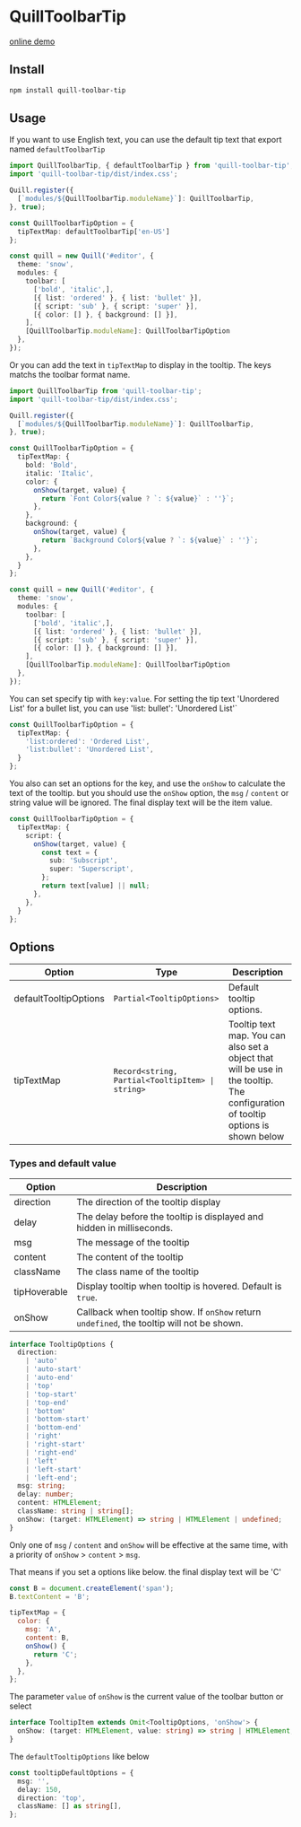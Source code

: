 # QuillToolbarTip

[online demo](https://zzxming.github.io/quill-toolbar-tip/)

## Install

```bash
npm install quill-toolbar-tip
```

## Usage

If you want to use English text, you can use the default tip text that export named `defaultToolbarTip`

```ts
import QuillToolbarTip, { defaultToolbarTip } from 'quill-toolbar-tip';
import 'quill-toolbar-tip/dist/index.css';

Quill.register({
  [`modules/${QuillToolbarTip.moduleName}`]: QuillToolbarTip,
}, true);

const QuillToolbarTipOption = {
  tipTextMap: defaultToolbarTip['en-US']
};

const quill = new Quill('#editor', {
  theme: 'snow',
  modules: {
    toolbar: [
      ['bold', 'italic',],
      [{ list: 'ordered' }, { list: 'bullet' }],
      [{ script: 'sub' }, { script: 'super' }],
      [{ color: [] }, { background: [] }],
    ],
    [QuillToolbarTip.moduleName]: QuillToolbarTipOption
  },
});
```

Or you can add the text in `tipTextMap` to display in the tooltip. The keys matchs the toolbar format name.

```ts
import QuillToolbarTip from 'quill-toolbar-tip';
import 'quill-toolbar-tip/dist/index.css';

Quill.register({
  [`modules/${QuillToolbarTip.moduleName}`]: QuillToolbarTip,
}, true);

const QuillToolbarTipOption = {
  tipTextMap: {
    bold: 'Bold',
    italic: 'Italic',
    color: {
      onShow(target, value) {
        return `Font Color${value ? `: ${value}` : ''}`;
      },
    },
    background: {
      onShow(target, value) {
        return `Background Color${value ? `: ${value}` : ''}`;
      },
    },
  }
};

const quill = new Quill('#editor', {
  theme: 'snow',
  modules: {
    toolbar: [
      ['bold', 'italic',],
      [{ list: 'ordered' }, { list: 'bullet' }],
      [{ script: 'sub' }, { script: 'super' }],
      [{ color: [] }, { background: [] }],
    ],
    [QuillToolbarTip.moduleName]: QuillToolbarTipOption
  },
});
```

You can set specify tip with `key:value`. For setting the tip text 'Unordered List' for a bullet list, you can use 'list: bullet': 'Unordered List'`

```ts
const QuillToolbarTipOption = {
  tipTextMap: {
    'list:ordered': 'Ordered List',
    'list:bullet': 'Unordered List',
  }
};
```

You also can set an options for the key, and use the `onShow` to calculate the text of the tooltip. but you should use the `onShow` option, the `msg` / `content` or string value will be ignored. The final display text will be the item value.

```ts
const QuillToolbarTipOption = {
  tipTextMap: {
    script: {
      onShow(target, value) {
        const text = {
          sub: 'Subscript',
          super: 'Superscript',
        };
        return text[value] || null;
      },
    },
  }
};
```

## Options

| Option                | Type                                             | Description                                                                                                                      |
| --------------------- | ------------------------------------------------ | -------------------------------------------------------------------------------------------------------------------------------- |
| defaultTooltipOptions | `Partial<TooltipOptions>`                        | Default tooltip options.                                                                                                         |
| tipTextMap            | `Record<string, Partial<TooltipItem> \| string>` | Tooltip text map. You can also set a object that will be use in the tooltip. The configuration of tooltip options is shown below |

### Types and default value

| Option       | Description                                                                                |
| ------------ | ------------------------------------------------------------------------------------------ |
| direction    | The direction of the tooltip display                                                       |
| delay        | The delay before the tooltip is displayed and hidden in milliseconds.                      |
| msg          | The message of the tooltip                                                                 |
| content      | The content of the tooltip                                                                 |
| className    | The class name of the tooltip                                                              |
| tipHoverable | Display tooltip when tooltip is hovered. Default is `true`.                                |
| onShow       | Callback when tooltip show. If `onShow` return `undefined`, the tooltip will not be shown. |

```ts
interface TooltipOptions {
  direction:
    | 'auto'
    | 'auto-start'
    | 'auto-end'
    | 'top'
    | 'top-start'
    | 'top-end'
    | 'bottom'
    | 'bottom-start'
    | 'bottom-end'
    | 'right'
    | 'right-start'
    | 'right-end'
    | 'left'
    | 'left-start'
    | 'left-end';
  msg: string;
  delay: number;
  content: HTMLElement;
  className: string | string[];
  onShow: (target: HTMLElement) => string | HTMLElement | undefined;
}
```

Only one of `msg` / `content` and `onShow` will be effective at the same time, with a priority of `onShow` > `content` > `msg`.

That means if you set a options like below. the final display text will be 'C'

```js
const B = document.createElement('span');
B.textContent = 'B';

tipTextMap = {
  color: {
    msg: 'A',
    content: B,
    onShow() {
      return 'C';
    },
  },
};
```

The parameter `value` of `onShow` is the current value of the toolbar button or select

```ts
interface TooltipItem extends Omit<TooltipOptions, 'onShow'> {
  onShow: (target: HTMLElement, value: string) => string | HTMLElement;
}
```

The `defaultTooltipOptions` like below

```ts
const tooltipDefaultOptions = {
  msg: '',
  delay: 150,
  direction: 'top',
  className: [] as string[],
};
```
